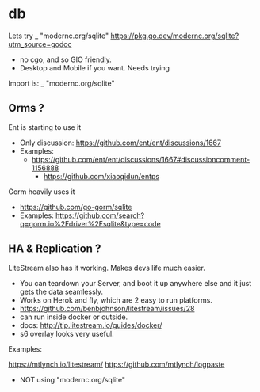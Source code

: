 # db



Lets try _ "modernc.org/sqlite"
https://pkg.go.dev/modernc.org/sqlite?utm_source=godoc
- no cgo, and so GIO friendly.
- Desktop and Mobile if you want. Needs trying

Import is: _ "modernc.org/sqlite"

## Orms ?

Ent is starting to use it
- Only discussion: https://github.com/ent/ent/discussions/1667
- Examples:
  - https://github.com/ent/ent/discussions/1667#discussioncomment-1156888
    - https://github.com/xiaoqidun/entps

Gorm heavily uses it
- https://github.com/go-gorm/sqlite
- Examples: https://github.com/search?q=gorm.io%2Fdriver%2Fsqlite&type=code

## HA & Replication ?

LiteStream also has it working. Makes devs life much easier. 
- You can teardown your Server, and boot it up anywhere else and it just gets the data seamlessly.
- Works on Herok and fly, which are 2 easy to run platforms.
- https://github.com/benbjohnson/litestream/issues/28
- can run inside docker or outside.
- docs: http://tip.litestream.io/guides/docker/
- s6 overlay looks very useful.

Examples:

https://mtlynch.io/litestream/
https://github.com/mtlynch/logpaste
- NOT using "modernc.org/sqlite"







